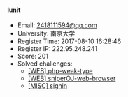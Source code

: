 #### lunit  

* Email: 2418111594@qq.com  
* University: 南京大学  
* Register Time: 2017-08-10 16:28:46  
* Register IP: 222.95.248.241  
* Score: 201  
* Solved challenges: 
  * [[WEB] php-weak-type](https://github.com/SniperOJ/Challenges/blob/master/WEB/php-weak-type.json)  
  * [[WEB] sniperOJ-web-browser](https://github.com/SniperOJ/Challenges/blob/master/WEB/sniperOJ-web-browser.json)  
  * [[MISC] signin](https://github.com/SniperOJ/Challenges/blob/master/MISC/signin.json)  
